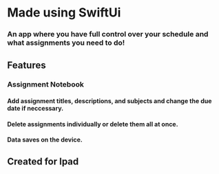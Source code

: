 # Made using SwiftUi
### An app where you have full control over your schedule and what assignments you need to do!

## Features 

### Assignment Notebook 
#### Add assignment titles, descriptions, and subjects and change the due date if neccessary. 
#### Delete assignments individually or delete them all at once. 
#### Data saves on the device.

## Created for Ipad
